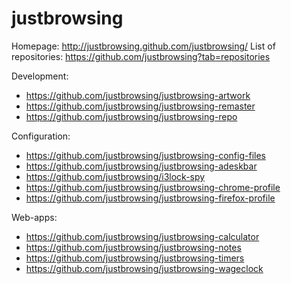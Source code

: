 justbrowsing
============
Homepage: http://justbrowsing.github.com/justbrowsing/
List of repositories: https://github.com/justbrowsing?tab=repositories

Development:
* https://github.com/justbrowsing/justbrowsing-artwork
* https://github.com/justbrowsing/justbrowsing-remaster
* https://github.com/justbrowsing/justbrowsing-repo

Configuration:
* https://github.com/justbrowsing/justbrowsing-config-files
* https://github.com/justbrowsing/justbrowsing-adeskbar
* https://github.com/justbrowsing/i3lock-spy
* https://github.com/justbrowsing/justbrowsing-chrome-profile
* https://github.com/justbrowsing/justbrowsing-firefox-profile

Web-apps:
* https://github.com/justbrowsing/justbrowsing-calculator
* https://github.com/justbrowsing/justbrowsing-notes
* https://github.com/justbrowsing/justbrowsing-timers
* https://github.com/justbrowsing/justbrowsing-wageclock
